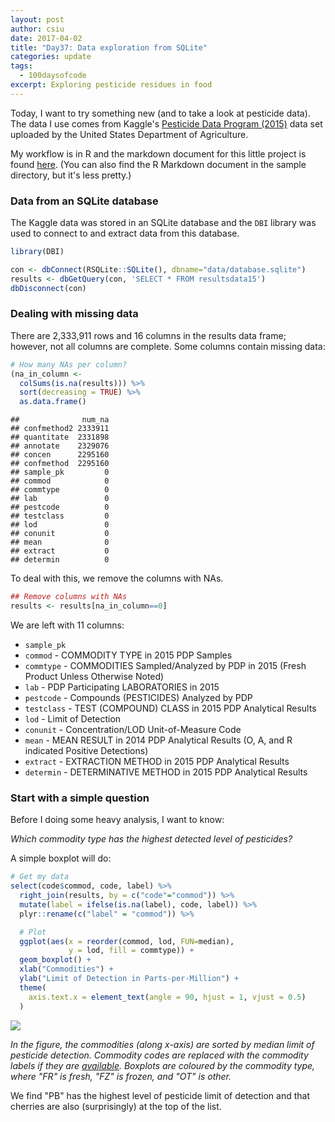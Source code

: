 ```yaml
---
layout: post
author: csiu
date: 2017-04-02
title: "Day37: Data exploration from SQLite"
categories: update
tags:
  - 100daysofcode
excerpt: Exploring pesticide residues in food
---
```


Today, I want to try something new (and to take a look at pesticide data). The data I use comes from Kaggle's [Pesticide Data Program (2015)](https://www.kaggle.com/usdeptofag/pesticide-data-program-2015/kernels) data set uploaded by the United States Department of Agriculture.

My workflow is in R and the markdown document for this little project is found [here](https://github.com/csiu/kaggle/blob/master/pest/day37_explore-pest.md). (You can also find the R Markdown document in the sample directory, but it's less pretty.)

### Data from an SQLite database

The Kaggle data was stored in an SQLite database and the `DBI` library was used to connect to and extract data from this database.

```r
library(DBI)

con <- dbConnect(RSQLite::SQLite(), dbname="data/database.sqlite")
results <- dbGetQuery(con, 'SELECT * FROM resultsdata15')
dbDisconnect(con)
```

### Dealing with missing data

There are 2,333,911 rows and 16 columns in the results data frame; however, not all columns are complete. Some columns contain missing data:

```r
# How many NAs per column?
(na_in_column <-
  colSums(is.na(results))) %>%
  sort(decreasing = TRUE) %>%
  as.data.frame()
```

```
##              num_na
## confmethod2 2333911
## quantitate  2331898
## annotate    2329076
## concen      2295160
## confmethod  2295160
## sample_pk         0
## commod            0
## commtype          0
## lab               0
## pestcode          0
## testclass         0
## lod               0
## conunit           0
## mean              0
## extract           0
## determin          0
```

To deal with this, we remove the columns with NAs.

```r
## Remove columns with NAs
results <- results[na_in_column==0]
```

We are left with 11 columns:

- `sample_pk`
- `commod` - COMMODITY TYPE in 2015 PDP Samples
- `commtype` - COMMODITIES Sampled/Analyzed by PDP in 2015 (Fresh Product Unless Otherwise Noted)
- `lab` - PDP Participating LABORATORIES in 2015
- `pestcode` - Compounds (PESTICIDES) Analyzed by PDP
- `testclass` - TEST (COMPOUND) CLASS in 2015 PDP Analytical Results
- `lod` - Limit of Detection
- `conunit` - Concentration/LOD Unit-of-Measure Code
- `mean` - MEAN RESULT in 2014 PDP Analytical Results (O, A, and R indicated Positive Detections)
- `extract` - EXTRACTION METHOD in 2015 PDP Analytical Results
- `determin` - DETERMINATIVE METHOD in 2015 PDP Analytical Results

### Start with a simple question

Before I doing some heavy analysis, I want to know:

*Which commodity type has the highest detected level of pesticides?*

A simple boxplot will do:

```r
# Get my data
select(code$commod, code, label) %>%
  right_join(results, by = c("code"="commod")) %>%
  mutate(label = ifelse(is.na(label), code, label)) %>%
  plyr::rename(c("label" = "commod")) %>%

  # Plot
  ggplot(aes(x = reorder(commod, lod, FUN=median),
             y = lod, fill = commtype)) +
  geom_boxplot() +
  xlab("Commodities") +
  ylab("Limit of Detection in Parts-per-Million") +
  theme(
    axis.text.x = element_text(angle = 90, hjust = 1, vjust = 0.5)
  )
```

<img src="{{ site.baseurl }}/img/figure/2017-04-02/box-commod-1.png" style="display: block; margin: auto;" />

_In the figure, the commodities (along x-axis) are sorted by median limit of pesticide detection. Commodity codes are replaced with the commodity labels if they are [available](https://www.kaggle.com/usdeptofag/pesticide-data-program-2015). Boxplots are coloured by the commodity type, where "FR" is fresh, "FZ" is frozen, and "OT" is other._

We find "PB" has the highest level of pesticide limit of detection and that cherries are also (surprisingly) at the top of the list.
